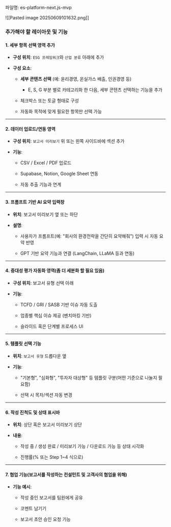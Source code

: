 파일명: es-platform-next.js-mvp

![[Pasted image 20250609101632.png]]

### 추가해야 할 레이아웃 및 기능


#### 1. **세부 항목 선택 영역 추가**

- **구성 위치**: `ESG 프레임워크`와 `산업 분류` 아래에 추가
    
- **구성 요소**:
    
    - **세부 콘텐츠 선택** (예: 윤리경영, 온실가스 배출, 인권경영 등)
	    - E, S, G 부분 별로 카테고리화 한 다음, 세부 콘텐츠 선택하는 기능을 추가
        
    - 체크박스 또는 토글 형태로 구성
        
    - 자동화 목적에 맞게 필요한 항목만 선택 가능
        

---

#### 2. **데이터 업로드/연동 영역**

- **구성 위치**: `보고서 미리보기` 위 또는 왼쪽 사이드바에 섹션 추가
    
- **기능**:
    
    - CSV / Excel / PDF 업로드
        
    - Supabase, Notion, Google Sheet 연동
        
    - 자동 추출 기능과 연계
        

---

#### 3. **프롬프트 기반 AI 요약 입력창**

- **위치**: 보고서 미리보기 옆 또는 하단
    
- **설명**:
    
    - 사용자가 프롬프트(예: "회사의 환경전략을 간단히 요약해줘") 입력 시 자동 요약 반영
        
    - GPT 기반 요약 기능과 연결 (LangChain, LLaMA 등과 연동)
        

---

#### 4. **중대성 평가 자동화 영역**(좀 더 세분화 할 필요 있음)

- **구성 위치**: 보고서 유형 선택 아래
    
- **기능**:
    
    - TCFD / GRI / SASB 기반 이슈 자동 도출
        
    - 업종별 핵심 이슈 제공 (벤치마킹 기반)
        
    - 슬라이드 혹은 단계별 프로세스 UI
        

---

#### 5. **템플릿 선택 기능**

- **위치**: `보고서 유형` 드롭다운 옆
    
- **기능**:
    
    - "기본형", "심화형", "투자자 대상형" 등 템플릿 구분(어떤 기준으로 나눌지 필요함)
        
    - 선택 시 목차/섹션 자동 변경
        

---

#### 6. **작성 진척도 및 상태 표시바**

- **위치**: 상단 혹은 보고서 미리보기 상단
    
- **내용**:
    
    - 작성 중 / 생성 완료 / 미리보기 가능 / 다운로드 가능 등 상태 시각화
        
    - 진행률(% 또는 Step 1~4 식으로)
        

---

#### 7. **협업 기능**(보고서를 작성하는 컨설턴트 및 고객사의 협업을 위해)

- **기능 예시**:
    
    - 작성 중인 보고서를 팀원에게 공유
        
    - 코멘트 남기기
        
    - 보고서 초안 승인 요청 기능